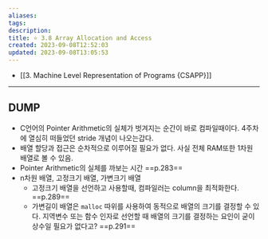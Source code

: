 ```yaml
---
aliases: 
tags: 
description:
title: ⭐️ 3.8 Array Allocation and Access
created: 2023-09-08T12:52:03
updated: 2023-09-08T13:05:53
---
```

- [[3. Machine Level Representation of Programs {CSAPP}]]
___

## DUMP

- C언어의 Pointer Arithmetic의 실체가 벗겨지는 순간이 바로 컴파일때이다. 4주차에 열심히 떠들었던 stride 개념이 나오는갑다.
- 배열 할당과 접근은 순차적으로 이루어질 필요가 없다. 사실 전체 RAM또한 1차원 배열로 볼 수 있음.
- Pointer Arithmetic의 실체를 까보는 시간 ==p.283==
- n차원 배열, 고정크기 배열, 가변크기 배열 
	- 고정크기 배열을 선언하고 사용할때, 컴파일러는 column을 최적화한다. ==p.289==
	- 가변길이 배열은 `malloc` 따위를 사용하여 동적으로 배열의 크기를 결정할 수 있다. 지역변수 또는 함수 인자로 선언할 때 배열의 크기를 결정하는 요인이 굳이 상수일 필요가 없다고? ==p.291==
